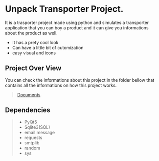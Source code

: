 <h1>Unpack Transporter Project.</h1>
It is a trasporter project made using python and simulates a transporter application that you can boy a product
and it can give you informations about the product as well.

<ul>
	<li>It has a prety cool look</li>
	<li>Can have a little bit of cutomization</li>
	<li>easy visual and icons</li>
</ul>

<h2>Project Over View</h2>
You can check the informations about this project in the folder bellow that contains all the informations on how
this project works.
<blockquote><a href="/Media/Transporter_Documents/Projeto_de_Interface.docx">Documents</a></blockquote>

<h2>Dependencies</h2>
<blockquote>
	<ul>
		<li>PyQt5</li>
		<li>Sqlite3(SQL)</li>
		<li>email.message</li>
		<li>requests</li>
		<li>smtplib</li>
		<li>random</li>
		<li>sys</li>
	</ul>
</blockquote>

